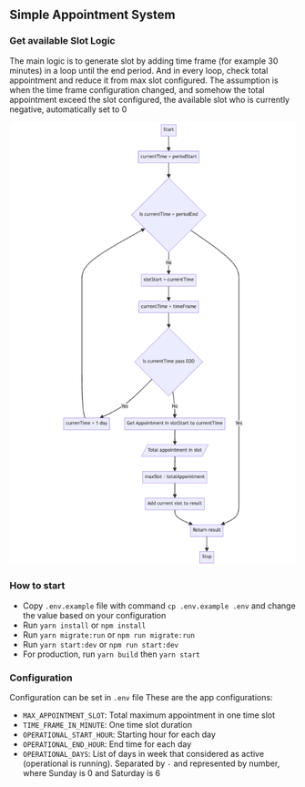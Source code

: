 ## Simple Appointment System

### Get available Slot Logic

The main logic is to generate slot by adding time frame (for example 30 minutes) in a loop until the end period. And in every loop, check total appointment and reduce it from max slot configured.
The assumption is when the time frame configuration changed, and somehow the total appointment exceed the slot configured, the available slot who is currently negative, automatically set to 0

![Implementation Flow Chart](docs/available-slot-flowchart-diagram.png)

### How to start

- Copy `.env.example` file with command `cp .env.example .env` and change the value based on your configuration
- Run `yarn install` or `npm install`
- Run `yarn migrate:run` or `npm run migrate:run`
- Run `yarn start:dev` or `npm run start:dev`
- For production, run `yarn build` then `yarn start`

### Configuration

Configuration can be set in `.env` file
These are the app configurations:

- `MAX_APPOINTMENT_SLOT`: Total maximum appointment in one time slot
- `TIME_FRAME_IN_MINUTE`: One time slot duration
- `OPERATIONAL_START_HOUR`: Starting hour for each day
- `OPERATIONAL_END_HOUR`: End time for each day
- `OPERATIONAL_DAYS`: List of days in week that considered as active (operational is running). Separated by `-` and represented by number, where Sunday is 0 and Saturday is 6
